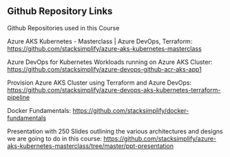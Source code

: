 ## Github Repository Links
Github Repositories used in this Course



Azure AKS Kubernetes - Masterclass | Azure DevOps, Terraform: https://github.com/stacksimplify/azure-aks-kubernetes-masterclass

Azure DevOps for Kubernetes Workloads running on Azure AKS Cluster: https://github.com/stacksimplify/azure-devops-github-acr-aks-app1

Provision Azure AKS Cluster using Terraform and Azure DevOps: https://github.com/stacksimplify/azure-devops-aks-kubernetes-terraform-pipeline

Docker Fundamentals: https://github.com/stacksimplify/docker-fundamentals

Presentation with 250 Slides outlining the various architectures and designs we are going to do in this course: https://github.com/stacksimplify/azure-aks-kubernetes-masterclass/tree/master/ppt-presentation


